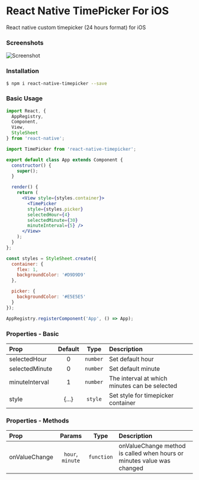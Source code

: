 # React Native TimePicker For iOS
React native custom timepicker (24 hours format) for iOS

### Screenshots

![Screenshot](https://cloud.githubusercontent.com/assets/1790265/12698623/4d99f092-c7aa-11e5-82bf-f174a1626dbc.png)

### Installation

```bash
$ npm i react-native-timepicker --save
```

### Basic Usage

```jsx
import React, {
  AppRegistry,
  Component,
  View,
  StyleSheet
} from 'react-native';

import TimePicker from 'react-native-timepicker';

export default class App extends Component {
  constructor() {
    super();
  }

  render() {
    return (
      <View style={styles.container}>
        <TimePicker
        style={styles.picker}
        selectedHour={4}
        selectedMinute={30}
        minuteInterval={5} />
      </View>
    );
  }
};

const styles = StyleSheet.create({
  container: {
    flex: 1,
    backgroundColor: '#D9D9D9'
  },

  picker: {
    backgroundColor: '#E5E5E5'
  }
});

AppRegistry.registerComponent('App', () => App);
```

### Properties - Basic

| Prop  | Default  | Type | Description |
| :------------ |:---------------:| :---------------:| :-----|
| selectedHour | 0 | `number` | Set default hour |
| selectedMinute | 0 | `number` | Set default minute |
| minuteInterval | 1 | `number` | The interval at which minutes can be selected |
| style | {...} | `style` | Set style for timepicker container |

### Properties - Methods

| Prop  | Params  | Type | Description |
| :------------ |:---------------:| :---------------:| :-----|
| onValueChange | `hour`, `minute` | `function` | onValueChange method is called when hours or minutes value was changed |
